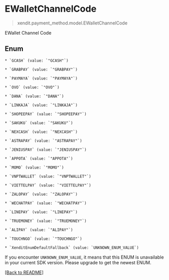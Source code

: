 # EWalletChannelCode
> xendit.payment_method.model.EWalletChannelCode

EWallet Channel Code


## Enum


    * `GCASH` (value: `"GCASH"`)

    * `GRABPAY` (value: `"GRABPAY"`)

    * `PAYMAYA` (value: `"PAYMAYA"`)

    * `OVO` (value: `"OVO"`)

    * `DANA` (value: `"DANA"`)

    * `LINKAJA` (value: `"LINKAJA"`)

    * `SHOPEEPAY` (value: `"SHOPEEPAY"`)

    * `SAKUKU` (value: `"SAKUKU"`)

    * `NEXCASH` (value: `"NEXCASH"`)

    * `ASTRAPAY` (value: `"ASTRAPAY"`)

    * `JENIUSPAY` (value: `"JENIUSPAY"`)

    * `APPOTA` (value: `"APPOTA"`)

    * `MOMO` (value: `"MOMO"`)

    * `VNPTWALLET` (value: `"VNPTWALLET"`)

    * `VIETTELPAY` (value: `"VIETTELPAY"`)

    * `ZALOPAY` (value: `"ZALOPAY"`)

    * `WECHATPAY` (value: `"WECHATPAY"`)

    * `LINEPAY` (value: `"LINEPAY"`)

    * `TRUEMONEY` (value: `"TRUEMONEY"`)

    * `ALIPAY` (value: `"ALIPAY"`)

    * `TOUCHNGO` (value: `"TOUCHNGO"`)

    * `XenditEnumDefaultFallback` (value: `UNKNOWN_ENUM_VALUE`)

If you encounter `UNKNOWN_ENUM_VALUE`, it means that this ENUM is unavailable in your current SDK version. Please upgrade to get the newest ENUM.

[[Back to README]](../../README.md)


